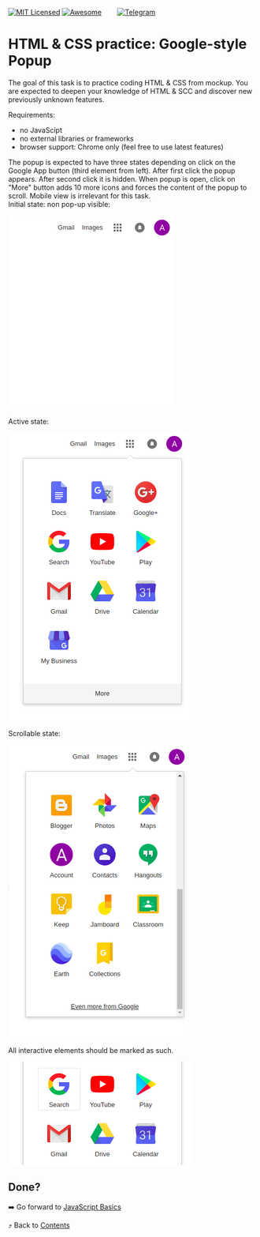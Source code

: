 [![MIT Licensed][icon-mit]][license]
[![Awesome][icon-awesome]][awesome]
&nbsp;&nbsp;&nbsp;&nbsp;&nbsp;&nbsp;
[![Telegram][icon-chat]][chat]

# HTML & CSS practice: Google-style Popup

The goal of this task is to practice coding HTML & CSS from mockup. You are expected to deepen your knowledge of HTML & SCC and discover new previously unknown features.

Requirements:
- no JavaScipt
- no external libraries or frameworks
- browser support: Chrome only (feel free to use latest features)

The popup is expected to have three states depending on click on the Google App button (third element from left). After first click the popup appears. After second click it is hidden. When popup is open, click on "More" button adds 10 more icons and forces the content of the popup to scroll.
Mobile view is irrelevant for this task.  
Initial state: non pop-up visible:

![popup-hidden](../img/popup-hidden.png)

Active state:

![popup-visible](../img/popup-visible.png)

Scrollable state:

![popup-scrollable](../img/popup-scrollable.png)

All interactive elements should be marked as such.

![popup-hover-state](../img/popup-hover.png)


## Done?

➡️ Go forward to [JavaScript Basics](js-basics.md)

⤴️ Back to [Contents](../contents.md)


[icon-chat]: https://img.shields.io/badge/chat-on%20telegram-blue.svg
[icon-mit]: https://img.shields.io/badge/license-MIT-blue.svg
[icon-awesome]: https://cdn.rawgit.com/sindresorhus/awesome/d7305f38d29fed78fa85652e3a63e154dd8e8829/media/badge.svg

[license]: https://github.com/Kottans/web/blob/master/LICENSE.md
[awesome]: https://github.com/sindresorhus/awesome#front-end-development
[chat]: https://t.me/joinchat/CX8EF1JmLm9IM6J6oy2U7Q
